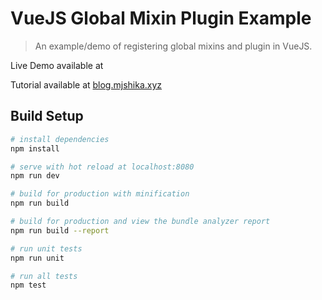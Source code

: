 # VueJS Global Mixin Plugin Example
> An example/demo of registering global mixins and plugin in VueJS.

Live Demo available at []()

Tutorial available at [blog.mjshika.xyz](https://blog.mjshika.xyz/blog/post/registering-globally-available-helper-scripts-in-vuejs) 


## Build Setup

``` bash
# install dependencies
npm install

# serve with hot reload at localhost:8080
npm run dev

# build for production with minification
npm run build

# build for production and view the bundle analyzer report
npm run build --report

# run unit tests
npm run unit

# run all tests
npm test
```
